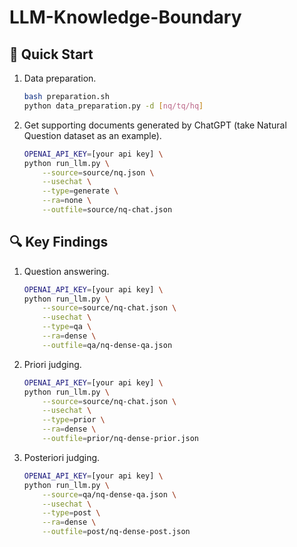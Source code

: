 # LLM-Knowledge-Boundary

## 🚀 Quick Start

1. Data preparation.
    ```bash
    bash preparation.sh
    python data_preparation.py -d [nq/tq/hq]
    ```

2. Get supporting documents generated by ChatGPT (take Natural Question dataset as an example).
    ```bash
    OPENAI_API_KEY=[your api key] \
    python run_llm.py \
        --source=source/nq.json \
        --usechat \
        --type=generate \
        --ra=none \
        --outfile=source/nq-chat.json
    ```

## 🔍 Key Findings

1. Question answering.
    ```bash
    OPENAI_API_KEY=[your api key] \
    python run_llm.py \
        --source=source/nq-chat.json \
        --usechat \
        --type=qa \
        --ra=dense \
        --outfile=qa/nq-dense-qa.json
    ```
2. Priori judging.
    ```bash
    OPENAI_API_KEY=[your api key] \
    python run_llm.py \
        --source=source/nq-chat.json \
        --usechat \
        --type=prior \
        --ra=dense \
        --outfile=prior/nq-dense-prior.json
    ```
3. Posteriori judging.
    ```bash
    OPENAI_API_KEY=[your api key] \
    python run_llm.py \
        --source=qa/nq-dense-qa.json \
        --usechat \
        --type=post \
        --ra=dense \
        --outfile=post/nq-dense-post.json
    ```